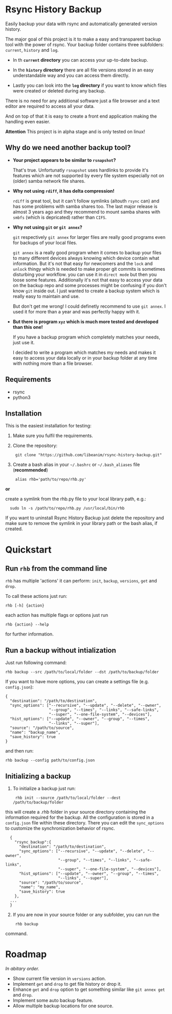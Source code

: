 # Rsync History Backup

Easily backup your data with rsync and automatically generated version history.

The major goal of this project is it to make a easy and transparent backup tool
with the power of rsync.
Your backup folder contains three subfolders: `current`, `history` and `log`.

* In th **`current` directory** you can access your up-to-date backup.

* In the **`history` directory** there are all file versions stored in an easy
  understandable way and you can access them directly.

* Lastly you can look into the **`log` directory** if you want to know which
  files were created or deleted during any backup.

There is no need for any additional software just a file browser and a text
editor are required to access all your data.

And on top of that it is easy to create a front end application making the
handling even easier.

**Attention** This project is in alpha stage and is only tested on linux!

## Why do we need another backup tool?

* **Your project appears to be similar to `rsnapshot`?**

  That's true. Unfortunatly `rsnapshot` uses hardlinks to provide it's features
  which are not supported by every file system especially not on (older) samba
  network file shares.

* **Why not using `rdiff`, it has delta compression!**

  `rdiff` is great tool, but it can't follow symlinks (altouth `rsync` can) and has
  some problems with samba shares too. The last major release is almost 3 years
  ago and they recommend to mount samba shares with `smbfs` (which is
  depricated) rather than `CIFS`.

* **Why not using `git` or `git annex`?**

  `git` respectively `git annex` for larger files are really good programs even
  for backups of your local files.

  `git annex` is a really good program when it comes to backup your files
  to many different devices always knowing which device contain what
  information. But it's not that easy for newcomers and the `lock` and `unlock`
  thingy which is needed to make proper git commits is sometimes disturbing your
  workflow. you can use it in `direct mode` but then you loose some features.
  Additionally it's not that easy to access your data on the backup repo and
  some processes might be confusing if you don't know `git` inside out.
  I just wanted to create a backup system which is really easy to maintain and
  use.

  But don't get me wrong! I could definetly recommend to use `git annex`. I used
  it for more than a year and was perfectly happy with it.

* **But there is program `xyz` which is much more tested and developed than this one!**

  If you have a backup program which completely matches your needs, just use it.

  I decided to write a program which matches my needs and makes it easy to
  access your data locally or in your backup folder at any time with nothing
  more than a file browser.

## Requirements

* rsync
* python3

## Installation

This is the easiest installation for testing:

1. Make sure you fulfil the requirements.

2. Clone the repository:

        git clone "https://github.com/libeanim/rsync-history-backup.git"


3. Create a bash alias in your `~/.bashrc` or `~/.bash_aliases` file (**recommended**)

        alias rhb='path/to/repo/rhb.py'

  **or**

  create a symlink from the rhb.py file to your local library path, e.g.:

      sudo ln -s /path/to/repo/rhb.py /usr/local/bin/rhb

If you want to uninstall Rsync History Backup just delete the repository and
make sure to remove the symlink in your library path or the bash alias, if
created.


# Quickstart

## Run `rhb` from the command line

`rhb` has multiple 'actions' it can perform: `init`, `backup`, `versions`, `get` and `drop`.

To call these actions just run:

    rhb [-h] {action}

each action has multiple flags or options just run

    rhb {action} --help

for further information.

## Run a backup without intialization

Just run following command:

    rhb backup --src /path/to/local/folder --dst /path/to/backup/folder

If you want to have more options, you can create a settings file (e.g. `config.json`):

    {
      "destination": "/path/to/destination",
      "sync_options": ["--recursive", "--update", "--delete", "--owner",
                       "--group", "--times", "--links", "--safe-links",
                       "--super", "--one-file-system", "--devices"],
      "hist_options": ["--update", "--owner", "--group", "--times",
                       "--links", "--super"],
      "source": "/path/to/source",
      "name": "backup_name",
      "save_history": true
    }

and then run:

    rhb backup --config path/to/config.json


## Initializing a backup

1. To initialize a backup just run:

        rhb init --source /path/to/local/folder --dest /path/to/backup/folder

  this will create a .rhb folder in your source directory containing the
  information required for the backup.
  All the configuration is stored in a `config.json` file within these directory.
  There you can edit the `sync_options` to customize the synchronization behavior
  of rsync.

      {
        "rsync_backup":{
          "destination": "/path/to/destination",
          "sync_options": ["--recursive", "--update", "--delete", "--owner",
                           "--group", "--times", "--links", "--safe-links",
                           "--super", "--one-file-system", "--devices"],
          "hist_options": ["--update", "--owner", "--group", "--times",
                           "--links", "--super"],
          "source": "/path/to/source",
          "name": "my_name",
          "save_history": true
        },
      ...
      }

2. If you are now in your source folder or any subfolder, you can run the

        rhb backup

  command.


# Roadmap

*In abitary order.*

* Show current file version in `versions` action.
* Implement `get` and `drop` to get file history or drop it.
* Enhance `get` and `drop` option to get something similar like `git annex get` and `drop`.
* Implement some auto backup feature.
* Allow multiple backup locations for one source.
